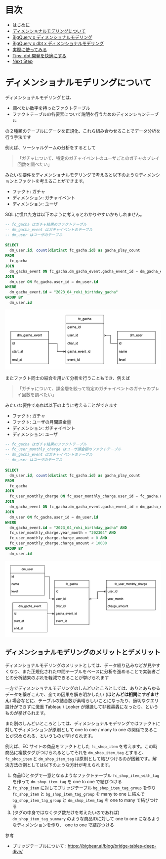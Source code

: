 # 目次

- [はじめに](./dev.md)
- [ディメンショナルモデリングについて](./dev_01dim.md)
- [BigQuery x ディメンショナルモデリング](./dev_02bigquery.md)
- [BigQuery x dbt x ディメンショナルモデリング](./dev_03dbt.md)
- [実際に使ってみる](./dev_04query.md)
- [Tips: dbt 開発を快適にする](./dev_05dbt_tips.md)
- [Next Step](./dev_06next_step.md)

# ディメンショナルモデリングについて

ディメンショナルモデリングとは、

- 調べたい数字を持ったファクトテーブル
- ファクトテーブルの各要素について説明を行うためのディメンションテーブル

の２種類のテーブルにデータを正規化、これら組み合わせることでデータ分析を行う手法です

例えば、ソーシャルゲームの分析をするとして

>「ガチャについて、特定のガチャイベントのユーザごとのガチャのプレイ回数を調べたい」

みたいな要件をディメンショナルモデリングで考えると以下のようなディメンションとファクトを考えることができます。

- ファクト: ガチャ
- ディメンション: ガチャイベント
- ディメンション: ユーザ

SQL に慣れた方は以下のように考えるとわかりやすいかもしれません。

```sql
-- fc_gacha はガチャ結果のファクトテーブル
-- dm_gacha_event はガチャイベントのテーブル
-- dm_user はユーザのテーブル

SELECT 
  dm_user.id, count(distinct fc_gacha.id) as gacha_play_count
FROM 
  fc_gacha
JOIN
  dm_gacha_event ON fc_gacha.dm_gacha_event.gacha_event_id = dm_gacha_event.id
JOIN 
  dm_user ON fc_gacha.user_id = dm_user.id
WHERE
  dm_gacha_event.id = "2023_04_roki_birthday_gacha"
GROUP BY
  dm_user.id
```

![gacha01](dbt-gacha01.drawio.png)

またファクト同士の結合を用いて分析を行うこともでき、例えば

>「ガチャについて、課金層を絞って特定のガチャイベントのガチャのプレイ回数を調べたい」

みたいな要件であれば以下のように考えることができます

- ファクト: ガチャ
- ファクト: ユーザの月間課金量
- ディメンション: ガチャイベント
- ディメンション: ユーザ

```sql
-- fc_gacha はガチャ結果のファクトテーブル
-- fc_user_monthly_charge はユーザ課金額のファクトテーブル
-- dm_gacha_event はガチャイベントのテーブル
-- dm_user はユーザのテーブル

SELECT
  dm_user.id, count(distinct fc_gacha.id) as gacha_play_count
FROM
  fc_gacha
JOIN 
  fc_user_monthly_charge ON fc_user_monthly_charge.user_id = fc_gacha.user_id
JOIN
  dm_gacha_event ON fc_gacha.dm_gacha_event.gacha_event_id = dm_gacha_event.id
JOIN 
  dm_user ON fc_gacha.user_id = dm_user.id
WHERE
  dm_gacha_event.id = "2023_04_roki_birthday_gacha" AND
  fc_user_monthly_charge.year_month = "202304" AND 
  fc_user_monthly_charge.charge_amount > 0 AND 
  fc_user_monthly_charge.charge_amount < 10000
GROUP BY
  dm_user.id
```

![gacha02](dbt-gacha02.drawio.png)


## ディメンショナルモデリングのメリットとデメリット
ディメンショナルモデリングのメリットとしては、データ絞り込みなどが見やすくなり、また正規化された中間テーブルをベースに分析を進めることで実装者ごとの分析結果のぶれを軽減できることが挙げられます

一方でディメンショナルモデリングのしんどいところとしては、ありとあらゆるデータを繋ぎこんで、全ての因果を解き明かしたい (**ほとんどは相関にすぎません**) 場合などに、テーブルの結合数が素晴らしいことになったり、適切なクエリ設計ができずに激重 Tableau / Looker が爆誕して非難轟轟になったり、というものが挙げられます。

また別のしんどいところとしては、ディメンショナルモデリングではファクトに対してディメンションが原則として one to one / many to one の関係であることが求められる、というものが挙げられます。

例えば、EC サイトの商品をファクトとした `fc_shop_item` を考えます。この時商品に複数タグがつけられるとしてそれを `dm_shop_item_tag` とすると、 `fc_shop_item` と `dm_shop_item_tag` は原則として結びつけるのが困難です。解決方法の例としては以下のような方針が考えられます。

1. 商品IDとタグで一意となるようなファクトテーブル `fc_shop_item_with_tag` を作って `dm_shop_item_tag` を one to one で結びつける
2. `fc_shop_item` に対してブリッジテーブル `bg_shop_item_tag_group` を作り `fc_shop_item` と `bg_shop_item_tag_group` を many to one に結んで `bg_shop_item_tag_group` と `dm_shop_item_tag` を one to many で結びつける
3. (タグの中身ではなくタグ数だけを考えたいのであれば) `dm_shop_item_tag_summary` のような商品IDに対して one to one になるようなディメンションを作り、 one to one で結びつける

参考

- ブリッジテーブルについて : https://bigbear.ai/blog/bridge-tables-deep-dive/
